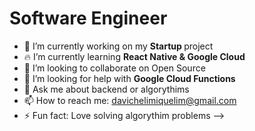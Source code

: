 <h1> Software Engineer </h1>

- 🔭 I’m currently working on my <strong> Startup </strong>  project
- 🔥 I’m currently learning <strong> React Native & Google Cloud </strong> 
- 🦾 I’m looking to collaborate on Open Source
- 🤔 I’m looking for help with <strong> Google Cloud Functions </strong>
- 💬 Ask me about backend or algorythims
- 📫 How to reach me: davichelimiquelim@gmail.com
- ⚡ Fun fact: Love solving algorythim problems
-->
